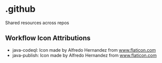 # .github
Shared resources across repos

## Workflow Icon Attributions

 - java-codeql: Icon made by Alfredo Hernandez from www.flaticon.com
 - java-publish: Icon made by Alfredo Hernandez from www.flaticon.com
 